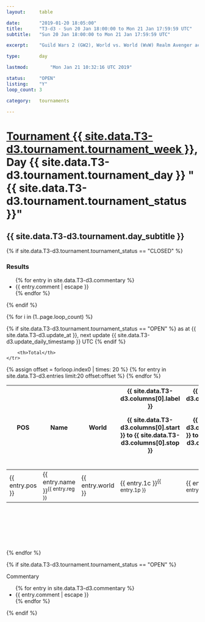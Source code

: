 ```yaml
---
layout: 	table

date: 		"2019-01-20 18:05:00"
title: 		"T3-d3 - Sun 20 Jan 18:00:00 to Mon 21 Jan 17:59:59 UTC"
subtitle: 	"Sun 20 Jan 18:00:00 to Mon 21 Jan 17:59:59 UTC"

excerpt:    "Guild Wars 2 (GW2), World vs. World (WvW) Realm Avenger achivement Tournament. \"Every Kill Counts\""

type:       day

lastmod: 		"Mon Jan 21 10:32:16 UTC 2019"

status:     "OPEN"
listing:    "Y"
loop_count: 3

category: 	tournaments

---
```

<div class="table_header">
    <h1><a href="{{ site.data.T3-d3.tournament.week_url }}">Tournament {{ site.data.T3-d3.tournament.tournament_week }}</a>, Day {{ site.data.T3-d3.tournament.tournament_day }} "{{ site.data.T3-d3.tournament.tournament_status }}"</h1>
    <h2>{{ site.data.T3-d3.tournament.day_subtitle }}</h2> 
</div>

{% if site.data.T3-d3.tournament.tournament_status == "CLOSED" %} 
<div class="commentary">
  <h3>Results</h3>
  <ul>
    {% for entry in site.data.T3-d3.commentary %}
    <li class="commentary_list">{{ entry.comment | escape }}</li>
    {% endfor %}
  </ul>
</div>
{% endif %}


{% for i in (1..page.loop_count) %}

{% if site.data.T3-d3.tournament.tournament_status == "OPEN" %} 
<span class="table_nextupdate">as at {{ site.data.T3-d3.update_at }}, next update {{ site.data.T3-d3.update_daily_timestamp }} UTC</span> 
{% endif %}

<table class="day_table">
  <colgroup>
    <col style="width:18px">
    <col style="width:55px">
    <col style="width:55px">
    <col style="width:12px">
    <col style="width:12px">
    <col style="width:12px">
    <col style="width:12px">
    <col style="width:12px">
    <col style="width:12px">
    <col style="width:12px">
    <col style="width:12px">
    <col style="width:12px">
    <col style="width:12px">
    <col style="width:12px">
    <col style="width:12px">
    <col style="width:12px">
    <col style="width:12px">
    <col style="width:12px">
    <col style="width:12px">
    <col style="width:12px">
    <col style="width:12px">
    <col style="width:12px">
    <col style="width:12px">
    <col style="width:12px">
    <col style="width:12px">
    <col style="width:12px">
    <col style="width:12px">
    <col style="width:18px">
  </colgroup>  
  <thead>
    <tr>
        <th>POS</th>
        <th class="AlignLeft">Name</th>
        <th class="AlignLeft">World</th>

<th><div class="label">{{ site.data.T3-d3.columns[0].label }}<p class="onhover">{{ site.data.T3-d3.columns[0].start }} to {{ site.data.T3-d3.columns[0].stop }}</p></div>​</th>
<th><div class="label">{{ site.data.T3-d3.columns[1].label }}<p class="onhover">{{ site.data.T3-d3.columns[1].start }} to {{ site.data.T3-d3.columns[1].stop }}</p></div>​</th>
<th><div class="label">{{ site.data.T3-d3.columns[2].label }}<p class="onhover">{{ site.data.T3-d3.columns[2].start }} to {{ site.data.T3-d3.columns[2].stop }}</p></div>​</th>
<th><div class="label">{{ site.data.T3-d3.columns[3].label }}<p class="onhover">{{ site.data.T3-d3.columns[3].start }} to {{ site.data.T3-d3.columns[3].stop }}</p></div>​</th>
<th><div class="label">{{ site.data.T3-d3.columns[4].label }}<p class="onhover">{{ site.data.T3-d3.columns[4].start }} to {{ site.data.T3-d3.columns[4].stop }}</p></div>​</th>
<th><div class="label">{{ site.data.T3-d3.columns[5].label }}<p class="onhover">{{ site.data.T3-d3.columns[5].start }} to {{ site.data.T3-d3.columns[5].stop }}</p></div>​</th>
<th><div class="label">{{ site.data.T3-d3.columns[6].label }}<p class="onhover">{{ site.data.T3-d3.columns[6].start }} to {{ site.data.T3-d3.columns[6].stop }}</p></div>​</th>
<th><div class="label">{{ site.data.T3-d3.columns[7].label }}<p class="onhover">{{ site.data.T3-d3.columns[7].start }} to {{ site.data.T3-d3.columns[7].stop }}</p></div>​</th>
<th><div class="label">{{ site.data.T3-d3.columns[8].label }}<p class="onhover">{{ site.data.T3-d3.columns[8].start }} to {{ site.data.T3-d3.columns[8].stop }}</p></div>​</th>
<th><div class="label">{{ site.data.T3-d3.columns[9].label }}<p class="onhover">{{ site.data.T3-d3.columns[9].start }} to {{ site.data.T3-d3.columns[9].stop }}</p></div>​</th>
<th><div class="label">{{ site.data.T3-d3.columns[10].label }}<p class="onhover">{{ site.data.T3-d3.columns[10].start }} to {{ site.data.T3-d3.columns[10].stop }}</p></div>​</th>

<th><div class="label">{{ site.data.T3-d3.columns[11].label }}<p class="onhover">{{ site.data.T3-d3.columns[11].start }} to {{ site.data.T3-d3.columns[11].stop }}</p></div>​</th>
<th><div class="label">{{ site.data.T3-d3.columns[12].label }}<p class="onhover">{{ site.data.T3-d3.columns[12].start }} to {{ site.data.T3-d3.columns[12].stop }}</p></div>​</th>
<th><div class="label">{{ site.data.T3-d3.columns[13].label }}<p class="onhover">{{ site.data.T3-d3.columns[13].start }} to {{ site.data.T3-d3.columns[13].stop }}</p></div>​</th>
<th><div class="label">{{ site.data.T3-d3.columns[14].label }}<p class="onhover">{{ site.data.T3-d3.columns[14].start }} to {{ site.data.T3-d3.columns[14].stop }}</p></div>​</th>
<th><div class="label">{{ site.data.T3-d3.columns[15].label }}<p class="onhover">{{ site.data.T3-d3.columns[15].start }} to {{ site.data.T3-d3.columns[15].stop }}</p></div>​</th>
<th><div class="label">{{ site.data.T3-d3.columns[16].label }}<p class="onhover">{{ site.data.T3-d3.columns[16].start }} to {{ site.data.T3-d3.columns[16].stop }}</p></div>​</th>
<th><div class="label">{{ site.data.T3-d3.columns[17].label }}<p class="onhover">{{ site.data.T3-d3.columns[17].start }} to {{ site.data.T3-d3.columns[17].stop }}</p></div>​</th>
<th><div class="label">{{ site.data.T3-d3.columns[18].label }}<p class="onhover">{{ site.data.T3-d3.columns[18].start }} to {{ site.data.T3-d3.columns[18].stop }}</p></div>​</th>
<th><div class="label">{{ site.data.T3-d3.columns[19].label }}<p class="onhover">{{ site.data.T3-d3.columns[19].start }} to {{ site.data.T3-d3.columns[19].stop }}</p></div>​</th>
<th><div class="label">{{ site.data.T3-d3.columns[20].label }}<p class="onhover">{{ site.data.T3-d3.columns[20].start }} to {{ site.data.T3-d3.columns[20].stop }}</p></div>​</th>

<th><div class="label">{{ site.data.T3-d3.columns[21].label }}<p class="onhover">{{ site.data.T3-d3.columns[21].start }} to {{ site.data.T3-d3.columns[21].stop }}</p></div>​</th>
<th><div class="label">{{ site.data.T3-d3.columns[22].label }}<p class="onhover">{{ site.data.T3-d3.columns[22].start }} to {{ site.data.T3-d3.columns[22].stop }}</p></div>​</th>
<th><div class="label">{{ site.data.T3-d3.columns[23].label }}<p class="onhover">{{ site.data.T3-d3.columns[23].start }} to {{ site.data.T3-d3.columns[23].stop }}</p></div>​</th>

        <th>Total</th>
    </tr>
  </thead>
  {% assign offset = forloop.index0 | times: 20 %}
<tbody>
{% for entry in site.data.T3-d3.entries limit:20 offset:offset %}
  <tr>
    <td class="pl{{ entry.pos }}">{{ entry.pos }}</td>
    <td class="AlignLeft">{{ entry.name }}<sup>{{ entry.reg }}</sup></td>
    <td class="AlignLeft">{{ entry.world }}</td>
    <td class="pl{{ entry.1p }}">{{ entry.1c }}<sup>{{ entry.1p }}</sup></td>
    <td class="pl{{ entry.2p }}">{{ entry.2c }}<sup>{{ entry.2p }}</sup></td>
    <td class="pl{{ entry.3p }}">{{ entry.3c }}<sup>{{ entry.3p }}</sup></td>
    <td class="pl{{ entry.4p }}">{{ entry.4c }}<sup>{{ entry.4p }}</sup></td>
    <td class="pl{{ entry.5p }}">{{ entry.5c }}<sup>{{ entry.5p }}</sup></td>
    <td class="pl{{ entry.6p }}">{{ entry.6c }}<sup>{{ entry.6p }}</sup></td>
    <td class="pl{{ entry.7p }}">{{ entry.7c }}<sup>{{ entry.7p }}</sup></td>
    <td class="pl{{ entry.8p }}">{{ entry.8c }}<sup>{{ entry.8p }}</sup></td>
    <td class="pl{{ entry.9p }}">{{ entry.9c }}<sup>{{ entry.9p }}</sup></td>
    <td class="pl{{ entry.10p }}">{{ entry.10c }}<sup>{{ entry.10p }}</sup></td>
    <td class="pl{{ entry.11p }}">{{ entry.11c }}<sup>{{ entry.11p }}</sup></td>
    <td class="pl{{ entry.12p }}">{{ entry.12c }}<sup>{{ entry.12p }}</sup></td>
    <td class="pl{{ entry.13p }}">{{ entry.13c }}<sup>{{ entry.13p }}</sup></td>
    <td class="pl{{ entry.14p }}">{{ entry.14c }}<sup>{{ entry.14p }}</sup></td>
    <td class="pl{{ entry.15p }}">{{ entry.15c }}<sup>{{ entry.15p }}</sup></td>
    <td class="pl{{ entry.16p }}">{{ entry.16c }}<sup>{{ entry.16p }}</sup></td>
    <td class="pl{{ entry.17p }}">{{ entry.17c }}<sup>{{ entry.17p }}</sup></td>
    <td class="pl{{ entry.18p }}">{{ entry.18c }}<sup>{{ entry.18p }}</sup></td>
    <td class="pl{{ entry.19p }}">{{ entry.19c }}<sup>{{ entry.19p }}</sup></td>
    <td class="pl{{ entry.20p }}">{{ entry.20c }}<sup>{{ entry.20p }}</sup></td>
    <td class="pl{{ entry.21p }}">{{ entry.21c }}<sup>{{ entry.21p }}</sup></td>
    <td class="pl{{ entry.22p }}">{{ entry.22c }}<sup>{{ entry.22p }}</sup></td>
    <td class="pl{{ entry.23p }}">{{ entry.23c }}<sup>{{ entry.23p }}</sup></td>
    <td class="pl{{ entry.24p }}">{{ entry.24c }}<sup>{{ entry.24p }}</sup></td>
    <td>{{ entry.total }}</td>
  </tr>
{% endfor %}  
</tbody>
</table>
<div class="leaderboard">
  <script async src="//pagead2.googlesyndication.com/pagead/js/adsbygoogle.js"></script>
  <!-- 728x90 -->
  <ins class="adsbygoogle"
       style="display:inline-block;width:728px;height:90px"
       data-ad-client="ca-pub-3274917281288240"
       data-ad-slot="3870538733"></ins>
  <script>
  (adsbygoogle = window.adsbygoogle || []).push({});
  </script>    
</div>
<br />
{% endfor %}

{% if site.data.T3-d3.tournament.tournament_status == "OPEN" %} 
<div class="commentary">
  <span class="commentary_title">Commentary</span>
  <ul>
    {% for entry in site.data.T3-d3.commentary %}
    <li class="commentary_list">{{ entry.comment | escape }}</li>
    {% endfor %}
  </ul>
</div>
{% endif %}


